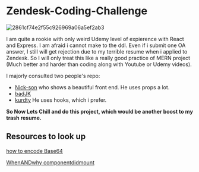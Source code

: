 # Zendesk-Coding-Challenge

![2861cf74e2f55c926969a06a5ef2ab3](https://user-images.githubusercontent.com/13762187/143959117-184c1c72-eb43-4a87-a0fa-8221ce19cbbe.png)

I am quite a rookie with only weird Udemy level of expierence with React and Express. I am afraid i cannot make to the ddl. Even if i submit one OA answer, I still will get rejection due to my terrible resume when i applied to Zendesk. So I will only treat this like a really good practice of MERN project (Much better and harder than coding along with Youtube or Udemy videos).

I majorly consulted two people's repo: 
- [Nick-son](https://github.com/ahgdyycc/zendesk-coding-challenge) who shows a beautiful front end. He uses props a lot.
- [badJK](https://github.com/beastjk07/Zendesk-Coding-Challenge/blob/master/server/index.js) 
- [kurdty](https://github.com/baasitsharief/Zendesk_Coding_Challenge/blob/main/frontend/src/components/Ticket.js) He uses hooks, which i prefer.


**So Now Lets Chill and do this project, which would be another boost to my trash resume.** 

## Resources to look up

[how to encode Base64](https://codezup.com/3-ways-to-base64-string-encode-decode-javascript-node-js/)

[WhenANDwhy componentdidmount ](https://linguinecode.com/post/understanding-react-componentdidmount)
